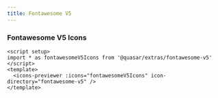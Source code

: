 ```yaml
---
title: Fontawesome V5
---
```


### Fontawesome V5 Icons

```vue live hide-code
<script setup>
import * as fontawesomeV5Icons from '@quasar/extras/fontawesome-v5'
</script>
<template>
  <icons-previewer :icons="fontawesomeV5Icons" icon-directory="fontawesome-v5" />
</template>
```